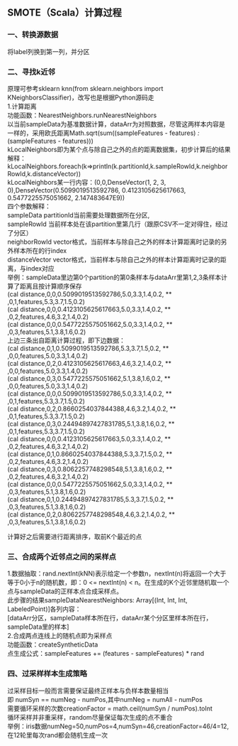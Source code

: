 ## SMOTE（Scala）计算过程

### 一、转换源数据
将label列换到第一列，并分区

### 二、寻找k近邻
原理可参考sklearn knn(from sklearn.neighbors import KNeighborsClassifier)，改写也是根据Python源码走  
1.计算距离  
功能函数：NearestNeighbors.runNearestNeighbors  
以当前sampleData为基准数据计算，dataArr为对照数据，尽管这两样本内容是一样的，采用欧氏距离Math.sqrt(sum((sampleFeatures - features) *:* (sampleFeatures - features)))  
kLocalNeighbors即为某个点与除自己之外的点的距离数据集，初步计算后的结果解释：  
kLocalNeighbors.foreach(k=>println(k.partitionId,k.sampleRowId,k.neighborRowId,k.distanceVector))  
kLocalNeighbors某一行内容：(0,0,DenseVector(1, 2, 3, 0),DenseVector(0.5099019513592786, 0.4123105625617663, 0.5477225575051662, 2.147483647E9))  
四个参数解释：  
sampleData partitionId当前需要处理数据所在分区,  
sampleRowId 当前样本处在该partition里第几行（跟原CSV不一定对得住，经过了分区）  
neighborRowId vector格式，当前样本与除自己之外的样本计算距离时记录的另外样本所在的行index  
distanceVector vector格式，当前样本与除自己之外的样本计算距离时记录的距离，与index对应  
举例：sampleData里边第0个partition的第0条样本与dataArr里第1,2,3条样本计算了距离且按计算顺序保存  
	(cal distance,0,0,0.5099019513592786,5.0,3.3,1.4,0.2, ** ,0,1,features,5.3,3.7,1.5,0.2)  
	(cal distance,0,0,0.4123105625617663,5.0,3.3,1.4,0.2, ** ,0,2,features,4.6,3.2,1.4,0.2)  
	(cal distance,0,0,0.5477225575051662,5.0,3.3,1.4,0.2, ** ,0,3,features,5.1,3.8,1.6,0.2)  
上边三条出自距离计算过程，即下边数据：  
(cal distance,0,1,0.5099019513592786,5.3,3.7,1.5,0.2, ** ,0,0,features,5.0,3.3,1.4,0.2)  
(cal distance,0,2,0.4123105625617663,4.6,3.2,1.4,0.2, ** ,0,0,features,5.0,3.3,1.4,0.2)  
(cal distance,0,3,0.5477225575051662,5.1,3.8,1.6,0.2, ** ,0,0,features,5.0,3.3,1.4,0.2)  
(cal distance,0,0,0.5099019513592786,5.0,3.3,1.4,0.2, ** ,0,1,features,5.3,3.7,1.5,0.2)  
(cal distance,0,2,0.8660254037844388,4.6,3.2,1.4,0.2, ** ,0,1,features,5.3,3.7,1.5,0.2)  
(cal distance,0,3,0.24494897427831785,5.1,3.8,1.6,0.2, ** ,0,1,features,5.3,3.7,1.5,0.2)  
(cal distance,0,0,0.4123105625617663,5.0,3.3,1.4,0.2, ** ,0,2,features,4.6,3.2,1.4,0.2)  
(cal distance,0,1,0.8660254037844388,5.3,3.7,1.5,0.2, ** ,0,2,features,4.6,3.2,1.4,0.2)  
(cal distance,0,3,0.8062257748298548,5.1,3.8,1.6,0.2, ** ,0,2,features,4.6,3.2,1.4,0.2)  
(cal distance,0,0,0.5477225575051662,5.0,3.3,1.4,0.2, ** ,0,3,features,5.1,3.8,1.6,0.2)  
(cal distance,0,1,0.24494897427831785,5.3,3.7,1.5,0.2, ** ,0,3,features,5.1,3.8,1.6,0.2)  
(cal distance,0,2,0.8062257748298548,4.6,3.2,1.4,0.2, ** ,0,3,features,5.1,3.8,1.6,0.2)  

计算好之后需要进行距离排序，取前K个最近的点  

### 三、合成两个近邻点之间的采样点  
1.数据抽取：rand.nextInt(kNN)表示给定一个参数n，nextInt(n)将返回一个大于等于0小于n的随机数，即：0 <= nextInt(n) < n。在生成的K个近邻里随机取一个点与sampleData的正样本点合成采样点。  
此步骤的结果sampleDataNearestNeighbors: Array[(Int, Int, Int, LabeledPoint)]各列内容：  
[dataArr分区，sampleData样本所在行，dataArr某个分区里样本所在行，sampleData里的样本]  
2.合成两点连线上的随机点即为采样点  
功能函数：createSyntheticData  
点生成公式：sampleFeatures += (features - sampleFeatures) * rand  

### 四、过采样样本生成策略  
过采样目标一般而言需要保证最终正样本与负样本数量相当  
即 numSyn == numNeg - numPos,其中numNeg = numAll - numPos  
需要循环采样的次数creationFactor = math.ceil(numSyn / numPos).toInt  
循环采样并非重采样，random尽量保证每次生成的点不重合  
举例：iris数据numNeg=50,numPos=4,numSyn=46,creationFactor=46/4=12,在12轮里每次rand都会随机生成一次  



